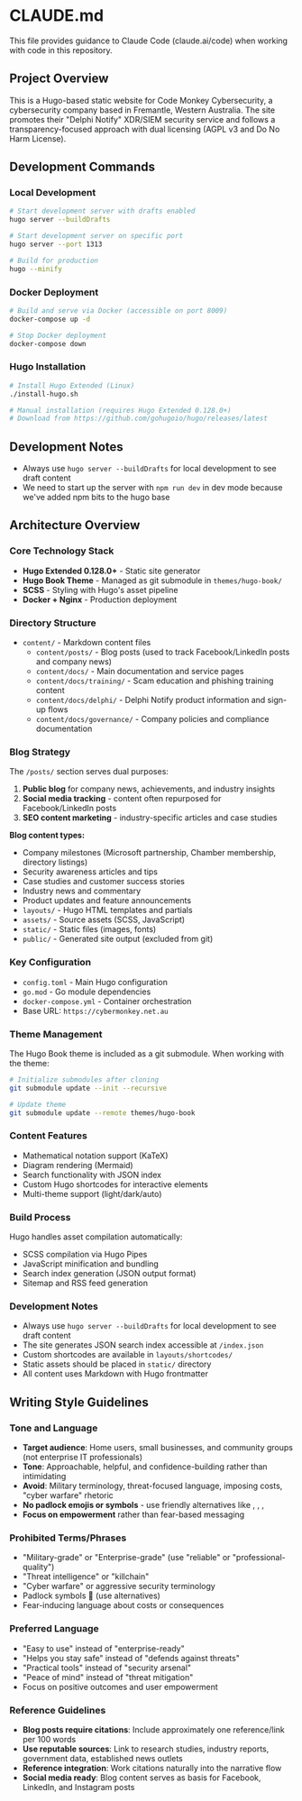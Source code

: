 # CLAUDE.md

This file provides guidance to Claude Code (claude.ai/code) when working with code in this repository.

## Project Overview

This is a Hugo-based static website for Code Monkey Cybersecurity, a cybersecurity company based in Fremantle, Western Australia. The site promotes their "Delphi Notify" XDR/SIEM security service and follows a transparency-focused approach with dual licensing (AGPL v3 and Do No Harm License).

## Development Commands

### Local Development
```bash
# Start development server with drafts enabled
hugo server --buildDrafts

# Start development server on specific port
hugo server --port 1313

# Build for production
hugo --minify
```

### Docker Deployment
```bash
# Build and serve via Docker (accessible on port 8009)
docker-compose up -d

# Stop Docker deployment
docker-compose down
```

### Hugo Installation
```bash
# Install Hugo Extended (Linux)
./install-hugo.sh

# Manual installation (requires Hugo Extended 0.128.0+)
# Download from https://github.com/gohugoio/hugo/releases/latest
```

## Development Notes
- Always use `hugo server --buildDrafts` for local development to see draft content
- We need to start up the server with `npm run dev` in dev mode because we've added npm bits to the hugo base

## Architecture Overview

### Core Technology Stack
- **Hugo Extended 0.128.0+** - Static site generator
- **Hugo Book Theme** - Managed as git submodule in `themes/hugo-book/`
- **SCSS** - Styling with Hugo's asset pipeline
- **Docker + Nginx** - Production deployment

### Directory Structure
- `content/` - Markdown content files
  - `content/posts/` - Blog posts (used to track Facebook/LinkedIn posts and company news)
  - `content/docs/` - Main documentation and service pages
  - `content/docs/training/` - Scam education and phishing training content
  - `content/docs/delphi/` - Delphi Notify product information and sign-up flows
  - `content/docs/governance/` - Company policies and compliance documentation

### Blog Strategy
The `/posts/` section serves dual purposes:
1. **Public blog** for company news, achievements, and industry insights
2. **Social media tracking** - content often repurposed for Facebook/LinkedIn posts
3. **SEO content marketing** - industry-specific articles and case studies

**Blog content types:**
- Company milestones (Microsoft partnership, Chamber membership, directory listings)
- Security awareness articles and tips
- Case studies and customer success stories
- Industry news and commentary
- Product updates and feature announcements
- `layouts/` - Hugo HTML templates and partials
- `assets/` - Source assets (SCSS, JavaScript)
- `static/` - Static files (images, fonts)
- `public/` - Generated site output (excluded from git)

### Key Configuration
- `config.toml` - Main Hugo configuration
- `go.mod` - Go module dependencies
- `docker-compose.yml` - Container orchestration
- Base URL: `https://cybermonkey.net.au`

### Theme Management
The Hugo Book theme is included as a git submodule. When working with the theme:
```bash
# Initialize submodules after cloning
git submodule update --init --recursive

# Update theme
git submodule update --remote themes/hugo-book
```

### Content Features
- Mathematical notation support (KaTeX)
- Diagram rendering (Mermaid)
- Search functionality with JSON index
- Custom Hugo shortcodes for interactive elements
- Multi-theme support (light/dark/auto)

### Build Process
Hugo handles asset compilation automatically:
- SCSS compilation via Hugo Pipes
- JavaScript minification and bundling
- Search index generation (JSON output format)
- Sitemap and RSS feed generation

### Development Notes
- Always use `hugo server --buildDrafts` for local development to see draft content
- The site generates JSON search index accessible at `/index.json`
- Custom shortcodes are available in `layouts/shortcodes/`
- Static assets should be placed in `static/` directory
- All content uses Markdown with Hugo frontmatter

## Writing Style Guidelines

### Tone and Language
- **Target audience**: Home users, small businesses, and community groups (not enterprise IT professionals)
- **Tone**: Approachable, helpful, and confidence-building rather than intimidating
- **Avoid**: Military terminology, threat-focused language, imposing costs, "cyber warfare" rhetoric
- **No padlock emojis or symbols** - use friendly alternatives like , , , 
- **Focus on empowerment** rather than fear-based messaging

### Prohibited Terms/Phrases
-  "Military-grade" or "Enterprise-grade" (use "reliable" or "professional-quality")
-  "Threat intelligence" or "killchain" 
-  "Cyber warfare" or aggressive security terminology
-  Padlock symbols  🔐 (use alternatives)
-  Fear-inducing language about costs or consequences

### Preferred Language
-  "Easy to use" instead of "enterprise-ready"
-  "Helps you stay safe" instead of "defends against threats"
-  "Practical tools" instead of "security arsenal"
-  "Peace of mind" instead of "threat mitigation"
-  Focus on positive outcomes and user empowerment

### Reference Guidelines
- **Blog posts require citations**: Include approximately one reference/link per 100 words
- **Use reputable sources**: Link to research studies, industry reports, government data, established news outlets
- **Reference integration**: Work citations naturally into the narrative flow
- **Social media ready**: Blog content serves as basis for Facebook, LinkedIn, and Instagram posts